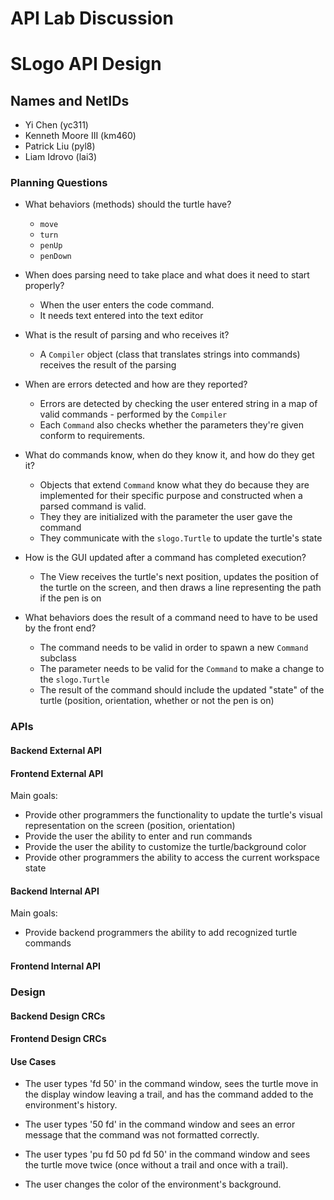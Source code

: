 # API Lab Discussion
# SLogo API Design

## Names and NetIDs

* Yi Chen (yc311)
* Kenneth Moore III (km460)
* Patrick Liu (pyl8)
* Liam Idrovo (lai3)


### Planning Questions

* What behaviors (methods) should the turtle have?
    * `move`
    * `turn`
    * `penUp`
    * `penDown`

* When does parsing need to take place and what does it need to start properly?
    * When the user enters the code command.
    * It needs text entered into the text editor

* What is the result of parsing and who receives it?
    * A `Compiler` object (class that translates strings into commands) receives the result of the parsing

* When are errors detected and how are they reported?
    * Errors are detected by checking the user entered string in a map of valid commands - performed by the `Compiler`
    * Each `Command` also checks whether the parameters they're given conform to requirements.

* What do commands know, when do they know it, and how do they get it?
    * Objects that extend `Command` know what they do because they are implemented for their specific purpose and constructed when a parsed command is valid.
    * They they are initialized with the parameter the user gave the command
    * They communicate with the `slogo.Turtle` to update the turtle's state

* How is the GUI updated after a command has completed execution?
    * The View receives the turtle's next position, updates the position of the turtle on the screen, and then draws a line representing the path if the pen is on

* What behaviors does the result of a command need to have to be used by the front end?
    * The command needs to be valid in order to spawn a new `Command` subclass
    * The parameter needs to be valid for the `Command` to make a change to the `slogo.Turtle`
    * The result of the command should include the updated "state" of the turtle (position, orientation, whether or not the pen is on)

### APIs

#### Backend External API


#### Frontend External API
Main goals:
* Provide other programmers the functionality to update the turtle's visual representation on the screen (position, orientation)
* Provide the user the ability to enter and run commands
* Provide the user the ability to customize the turtle/background color
* Provide other programmers the ability to access the current workspace state

#### Backend Internal API
Main goals:
* Provide backend programmers the ability to add recognized turtle commands

#### Frontend Internal API



### Design

#### Backend Design CRCs


#### Frontend Design CRCs



#### Use Cases

* The user types 'fd 50' in the command window, sees the turtle move in the display window leaving a trail, and has the command added to the environment's history.

* The user types '50 fd' in the command window and sees an error message that the command was not formatted correctly.

* The user types 'pu fd 50 pd fd 50' in the command window and sees the turtle move twice (once without a trail and once with a trail).

* The user changes the color of the environment's background.
